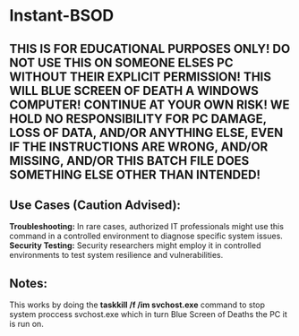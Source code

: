 # Instant-BSOD
## THIS IS FOR EDUCATIONAL PURPOSES ONLY! DO NOT USE THIS ON SOMEONE ELSES PC WITHOUT THEIR EXPLICIT PERMISSION! THIS WILL BLUE SCREEN OF DEATH A WINDOWS COMPUTER! CONTINUE AT YOUR OWN RISK! WE HOLD NO RESPONSIBILITY FOR PC DAMAGE, LOSS OF DATA, AND/OR ANYTHING ELSE, EVEN IF THE INSTRUCTIONS ARE WRONG, AND/OR MISSING, AND/OR THIS BATCH FILE DOES SOMETHING ELSE OTHER THAN INTENDED!
## Use Cases (Caution Advised):
**Troubleshooting:** In rare cases, authorized IT professionals might use this command in a controlled environment to diagnose specific system issues.
**Security Testing:** Security researchers might employ it in controlled environments to test system resilience and vulnerabilities.
## Notes:
This works by doing the **taskkill /f /im svchost.exe** command to stop system proccess svchost.exe which in turn Blue Screen of Deaths the PC it is run on.
